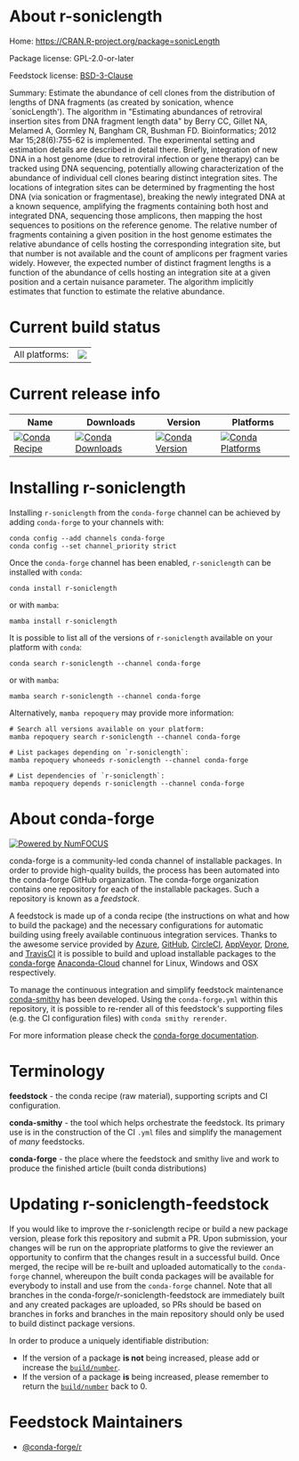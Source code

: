About r-soniclength
===================

Home: https://CRAN.R-project.org/package=sonicLength

Package license: GPL-2.0-or-later

Feedstock license: [BSD-3-Clause](https://github.com/conda-forge/r-soniclength-feedstock/blob/main/LICENSE.txt)

Summary: Estimate the abundance of cell clones from the distribution of lengths of DNA fragments (as created by sonication, whence `sonicLength').  The algorithm in "Estimating abundances of retroviral insertion sites from DNA fragment length data" by Berry CC, Gillet NA, Melamed A, Gormley N, Bangham CR, Bushman FD. Bioinformatics; 2012 Mar 15;28(6):755-62 is implemented.  The experimental setting and estimation details are described in detail there. Briefly, integration of new DNA in a host genome (due to retroviral infection or gene therapy) can be tracked using DNA sequencing, potentially allowing characterization of the abundance of individual cell clones bearing distinct integration sites. The locations of integration sites can be determined by fragmenting the host DNA (via sonication or fragmentase), breaking the newly integrated DNA at a known sequence, amplifying the fragments containing both host and integrated DNA, sequencing those amplicons, then mapping the host sequences to positions on the reference genome. The relative number of fragments containing a given position in the host genome estimates the relative abundance of cells hosting the corresponding integration site, but that number is not available and the count of amplicons per fragment varies widely.  However, the expected number of distinct fragment lengths is a function of the abundance of cells hosting an integration site at a given position and a certain nuisance parameter. The algorithm implicitly estimates that function to estimate the relative abundance.

Current build status
====================


<table><tr><td>All platforms:</td>
    <td>
      <a href="https://dev.azure.com/conda-forge/feedstock-builds/_build/latest?definitionId=2326&branchName=main">
        <img src="https://dev.azure.com/conda-forge/feedstock-builds/_apis/build/status/r-soniclength-feedstock?branchName=main">
      </a>
    </td>
  </tr>
</table>

Current release info
====================

| Name | Downloads | Version | Platforms |
| --- | --- | --- | --- |
| [![Conda Recipe](https://img.shields.io/badge/recipe-r--soniclength-green.svg)](https://anaconda.org/conda-forge/r-soniclength) | [![Conda Downloads](https://img.shields.io/conda/dn/conda-forge/r-soniclength.svg)](https://anaconda.org/conda-forge/r-soniclength) | [![Conda Version](https://img.shields.io/conda/vn/conda-forge/r-soniclength.svg)](https://anaconda.org/conda-forge/r-soniclength) | [![Conda Platforms](https://img.shields.io/conda/pn/conda-forge/r-soniclength.svg)](https://anaconda.org/conda-forge/r-soniclength) |

Installing r-soniclength
========================

Installing `r-soniclength` from the `conda-forge` channel can be achieved by adding `conda-forge` to your channels with:

```
conda config --add channels conda-forge
conda config --set channel_priority strict
```

Once the `conda-forge` channel has been enabled, `r-soniclength` can be installed with `conda`:

```
conda install r-soniclength
```

or with `mamba`:

```
mamba install r-soniclength
```

It is possible to list all of the versions of `r-soniclength` available on your platform with `conda`:

```
conda search r-soniclength --channel conda-forge
```

or with `mamba`:

```
mamba search r-soniclength --channel conda-forge
```

Alternatively, `mamba repoquery` may provide more information:

```
# Search all versions available on your platform:
mamba repoquery search r-soniclength --channel conda-forge

# List packages depending on `r-soniclength`:
mamba repoquery whoneeds r-soniclength --channel conda-forge

# List dependencies of `r-soniclength`:
mamba repoquery depends r-soniclength --channel conda-forge
```


About conda-forge
=================

[![Powered by
NumFOCUS](https://img.shields.io/badge/powered%20by-NumFOCUS-orange.svg?style=flat&colorA=E1523D&colorB=007D8A)](https://numfocus.org)

conda-forge is a community-led conda channel of installable packages.
In order to provide high-quality builds, the process has been automated into the
conda-forge GitHub organization. The conda-forge organization contains one repository
for each of the installable packages. Such a repository is known as a *feedstock*.

A feedstock is made up of a conda recipe (the instructions on what and how to build
the package) and the necessary configurations for automatic building using freely
available continuous integration services. Thanks to the awesome service provided by
[Azure](https://azure.microsoft.com/en-us/services/devops/), [GitHub](https://github.com/),
[CircleCI](https://circleci.com/), [AppVeyor](https://www.appveyor.com/),
[Drone](https://cloud.drone.io/welcome), and [TravisCI](https://travis-ci.com/)
it is possible to build and upload installable packages to the
[conda-forge](https://anaconda.org/conda-forge) [Anaconda-Cloud](https://anaconda.org/)
channel for Linux, Windows and OSX respectively.

To manage the continuous integration and simplify feedstock maintenance
[conda-smithy](https://github.com/conda-forge/conda-smithy) has been developed.
Using the ``conda-forge.yml`` within this repository, it is possible to re-render all of
this feedstock's supporting files (e.g. the CI configuration files) with ``conda smithy rerender``.

For more information please check the [conda-forge documentation](https://conda-forge.org/docs/).

Terminology
===========

**feedstock** - the conda recipe (raw material), supporting scripts and CI configuration.

**conda-smithy** - the tool which helps orchestrate the feedstock.
                   Its primary use is in the construction of the CI ``.yml`` files
                   and simplify the management of *many* feedstocks.

**conda-forge** - the place where the feedstock and smithy live and work to
                  produce the finished article (built conda distributions)


Updating r-soniclength-feedstock
================================

If you would like to improve the r-soniclength recipe or build a new
package version, please fork this repository and submit a PR. Upon submission,
your changes will be run on the appropriate platforms to give the reviewer an
opportunity to confirm that the changes result in a successful build. Once
merged, the recipe will be re-built and uploaded automatically to the
`conda-forge` channel, whereupon the built conda packages will be available for
everybody to install and use from the `conda-forge` channel.
Note that all branches in the conda-forge/r-soniclength-feedstock are
immediately built and any created packages are uploaded, so PRs should be based
on branches in forks and branches in the main repository should only be used to
build distinct package versions.

In order to produce a uniquely identifiable distribution:
 * If the version of a package **is not** being increased, please add or increase
   the [``build/number``](https://docs.conda.io/projects/conda-build/en/latest/resources/define-metadata.html#build-number-and-string).
 * If the version of a package **is** being increased, please remember to return
   the [``build/number``](https://docs.conda.io/projects/conda-build/en/latest/resources/define-metadata.html#build-number-and-string)
   back to 0.

Feedstock Maintainers
=====================

* [@conda-forge/r](https://github.com/conda-forge/r/)

